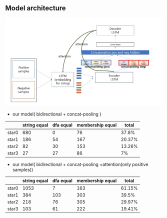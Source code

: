 ## Model architecture
![ex_screenshot](../assets/model_version4.JPG)



- our model( bidirectional + concat-pooling )

|   |string equal|dfa equal|membership equal|total|
|------|---|---|---|---|
|star0|680|0|76|37.8%|
|star1|186|54|167|20.37%|
|star2|82|30|153|13.26%|
|star3|27|27|86|7%|


- our model( bidirectional + concat-pooling +attention(only positive samples))

|   |string equal|dfa equal|membership equal|total|
|------|---|---|---|---|
|star0|1053|7|163|61.15%|
|star1|384|103|303|39.5%|
|star2|218|76|305|29.97%|
|star3|103|61|222|19.41%|
